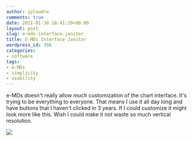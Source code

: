 ```yaml
---
author: jploudre
comments: true
date: 2011-01-30 18:41:29+00:00
layout: post
slug: e-mds-interface-janitor
title: E-MDs Interface Janitor
wordpress_id: 366
categories:
- software
tags:
- e-MDs
- simplicity
- usability
---
```


e-MDs  doesn't really allow much customization of the chart interface. It's trying to be everything to everyone. That means I use it all day long and have buttons that I haven't clicked in 3 years. If I could customize it might look more like this. Wish I could make it not waste so much vertical resolution. 

[![](http://unchart.com/wp-content/uploads/2011/01/photo-1-300x225.jpg)](http://unchart.com/wp-content/uploads/2011/01/photo-1.jpg)
